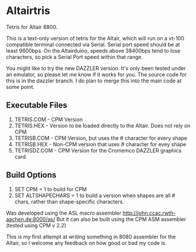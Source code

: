 # Altairtris
Tetris for Altair 8800.

This is a text-only version of tetris for the Altair, which will run on a vt-100 compatible terminal connected via Serial.
Serial port speed should be at least 9600bps. On the Altairduino, speeds above 38400bps tend to lose characters, so pick a Serial Port speed within that range.

You might like to try the new DAZZLER version. It's only been tested under an emulator, so please let me know if it works for you. The source code for this is in the dazzler branch. I do plan to merge this into the main code at some point.

## Executable Files

1. TETRIS.COM - CPM Version
2. TETRIS.HEX - Version to be loaded directly to the Altair. Does not rely on CPM
3. TETRISB.COM - CPM Version, but uses the # character for every shape
4. TETRISB.HEX - Non-CPM version that uses # character for evey shape
5. TETRISDZ.COM - CPM Version for the Cromemco DAZZLER graphics card. 

## Build Options
1. SET CPM = 1 to build for CPM
2. SET ALTSHAPECHARS = 1 to build a version when shapes are all # chars, rather than shape-specific characters.

Was developed using the ASL macro assembler http://john.ccac.rwth-aachen.de:8000/as/
But it can also be built using the CPM ASM assembler (tested using CPM v 2.2)

This is my first attempt at writing something in 8080 assembler for the Altair, so I welcome any feedback on how good or bad my code is.
